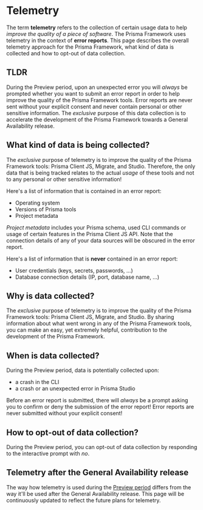 # Telemetry

The term **telemetry** refers to the collection of certain usage data to help _improve the quality of a piece of software_. The Prisma Framework uses telemetry in the context of **error reports**. This page describes the overall telemetry approach for the Prisma Framework, what kind of data is collected and how to opt-out of data collection.

## TLDR

During the Preview period, upon an unexpected error you will _always_ be prompted whether you want to submit an error report in order to help improve the quality of the Prisma Framework tools. Error reports are never sent without your explicit consent and never contain personal or other sensitive information. The _exclusive_ purpose of this data collection is to accelerate the development of the Prisma Framework towards a General Availability release.

## What kind of data is being collected?

The _exclusive_ purpose of telemetry is to improve the quality of the Prisma Framework tools: Prisma Client JS, Migrate, and Studio. Therefore, the only data that is being tracked relates to the actual _usage_ of these tools and not to any personal or other sensitive information!

Here's a list of information that is contained in an error report:

- Operating system
- Versions of Prisma tools
- Project metadata

_Project metadata_ includes your Prisma schema, used CLI commands or usage of certain features in the Prisma Client JS API. Note that the connection details of any of your data sources will be obscured in the error report.

Here's a list of information that is **never** contained in an error report:

- User credentials (keys, secrets, passwords, ...)
- Database connection details (IP, port, database name, ...)

## Why is data collected?

The _exclusive_ purpose of telemetry is to improve the quality of the Prisma Framework tools: Prisma Client JS, Migrate, and Studio. By sharing information about what went wrong in any of the Prisma Framework tools, you can make an easy, yet extremely helpful, contribution to the development of the Prisma Framework. 

## When is data collected?

During the Preview period, data is potentially collected upon:

- a crash in the CLI
- a crash or an unexpected error in Prisma Studio

Before an error report is submitted, there will _always_ be a prompt asking you to confirm or deny the submission of the error report! Error reports are never submitted without your explicit consent!

## How to opt-out of data collection?

During the Preview period, you can opt-out of data collection by responding to the interactive prompt with _no_.

## Telemetry after the General Availability release

The way how telemetry is used during the [Preview period](https://github.com/prisma/prisma2/blob/master/docs/prisma2-feedback.md) differs from the way it'll be used after the General Availability release. This page will be continuously updated to reflect the future plans for telemetry. 